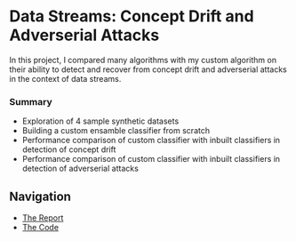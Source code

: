 # Data Streams: Concept Drift and Adverserial Attacks
In this project, I compared many algorithms with my custom algorithm on their
ability to detect and recover from concept drift and adverserial attacks in the 
context of data streams.

### Summary
- Exploration of 4 sample synthetic datasets
- Building a custom ensamble classifier from scratch
- Performance comparison of custom classifier with inbuilt classifiers in detection of concept drift
- Performance comparison of custom classifier with inbuilt classifiers in detection of adverserial attacks

## Navigation
- [The Report](data-stream-report.pdf)
- [The Code](data-stream.ipynb)
